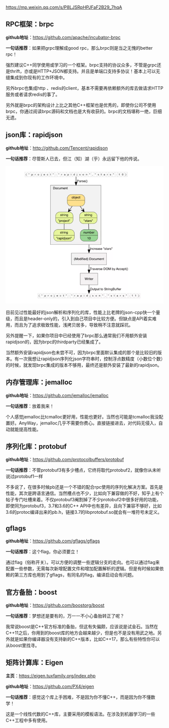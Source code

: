 https://mp.weixin.qq.com/s/P8LJSRpHPJFaF2B29_7hqA

## RPC框架：brpc

**github地址**：https://github.com/apache/incubator-brpc

**一句话推荐**：如果把grpc理解成good rpc，那么brpc则是当之无愧的better rpc！

强烈建议C++同学使用或学习的一个框架。brpc支持的协议众多，不管是grpc还是thrift，亦或是HTTP+JSON都支持。并且是单端口支持多协议！基本上可以无缝集成到你现有的工作环境中。

另外brpc也集成http 、redis的client，基本不需要再依赖额外的库去做请求HTTP服务或者请求redis的事了。

另外就是brpc的架构设计上比之其他C++框架也是优秀的，即使你公司不使用brpc，你通过阅读brpc源码和文档也是大有收获的。brpc的文档堪称一绝，巨细无遗。

## json库：rapidjson

**github地址**：http://github.com/Tencent/rapidjson

**一句话推荐**：尽管斯人已去，但江（知）湖（乎）永远留下他的传说。

![image-20220211234427205](pictures/image-20220211234427205.png)

目前见过性能最好的json解析和序列化的库，性能上比老牌的json-cpp快一个量级，而且是header-only的，引入到自己项目中比较方便。但缺点是API着实难用，而且为了追求极致性能，浅拷贝居多，导致稍不注意就踩坑。

另外提醒一下，如果你项目中已经使用了brpc那么通常我们不用额外安装rapidjson的，因为brpc的thirdparty已经集成了。

当然额外安装rapidjson也未尝不可，因为brpc里面默认集成的那个是比较旧的版本。有一次我想让rapidjson序列化json字符串时，控制浮点数精度（小数位个数）的时候，就发现brpc集成的版本不够用，最终还是额外安装了最新的rapidjson。

## 内存管理库：jemalloc

**github地址**：https://github.com/jemalloc/jemalloc

**一句话推荐**：放着我来！

个人感觉jemalloc比tcmalloc更好用，性能也更好。当然也可能是tcmalloc我没配置好。AnyWay，jemalloc几乎不需要你费心。直接链接进去，对代码无侵入，自动就能提高性能。

## 序列化库：protobuf

**github地址**：https://github.com/protocolbuffers/protobuf

**一句话推荐**：不管protobuf3有多少槽点，它终将取代protobuf2，就像你从未听说过protobuf1一样

不多说了，在很多时候pb还是一个不错的配合rpc使用的序列化解决方案。首先是性能，其次是跨语言通信。当然槽点也不少，比如向下兼容做的不好，知乎上有个帖子专门吐槽来着。不仅protobuf3阉割掉了不少protobuf2中很多好用的功能，即使同为protobuf3，3.7和3.6的C++ API中也有差异，且向下兼容不够好，比如3.6的protoc编译出来的pb.h，链接3.7的libprotobuf.so就会有一堆符号未定义。

## gflags

**github地址**：https://github.com/gflags/gflags

**一句话推荐**：这个flag，你必须要立！

通过flag（俗称开关）。可以方便的调整一些逻辑分支的走向。也可以通过flag来配置一些参数，无需每次新增配置文件和增加配置解析的逻辑。但是有时候如果依赖的第三方库也用到了gflags，有同名的flag，编译启动会有问题。

## 官方备胎：boost

**github地址**：https://github.com/boostorg/boost

**一句话推荐**：梦想还是要有的，万一一不小心备胎转正了呢？

我常说boost是C++官方标准的备胎，但这有失偏颇，应该说是试金石。当然在C++11之后，你用到的boost库的地方会越来越少，但是也不是没有用武之地。另外就是如果你编译器没有支持新的C++版本，比如C++17，那么有些特性你可以从boost里找寻。

## 矩阵计算库：Eigen

**主页**：https://eigen.tuxfamily.org/index.php

**github地址**：https://github.com/PX4/eigen

**一句话推荐**：感觉这个库上手困难，不是因为你不懂C++，而是因为你不懂数学！

这是一个线性代数的C++库，主要采用的模板语法。在涉及到机器学习的一些C++工程中多有使用。

